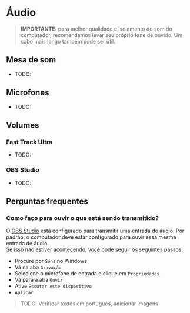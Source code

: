 # Áudio

> **IMPORTANTE:** para melhor qualidade e isolamento do som do computador, recomendamos levar seu próprio fone de ouvido. Um cabo mais longo também pode ser útil.

## Mesa de som

- TODO:

## Microfones

- TODO:

## Volumes

### Fast Track Ultra

- TODO:

### OBS Studio

- TODO:

## Perguntas frequentes

### Como faço para ouvir o que está sendo transmitido?

O [OBS Studio](./software.md#obs-studio) está configurado para transmitir uma entrada de áudio.
Por padrão, o computador deve estar configurado para ouvir essa mesma entrada de áudio.  
Se isso não estiver acontecendo, você pode seguir os seguintes passos:

- Procure por `Sons` no Windows
- Vá na aba `Gravação`
- Selecione o microfone de entrada e clique em `Propriedades`
- Vá para a aba `Ouvir`
- Ative `Escutar este dispositivo`
- `Aplicar`

> TODO: Verificar textos em português, adicionar imagens
